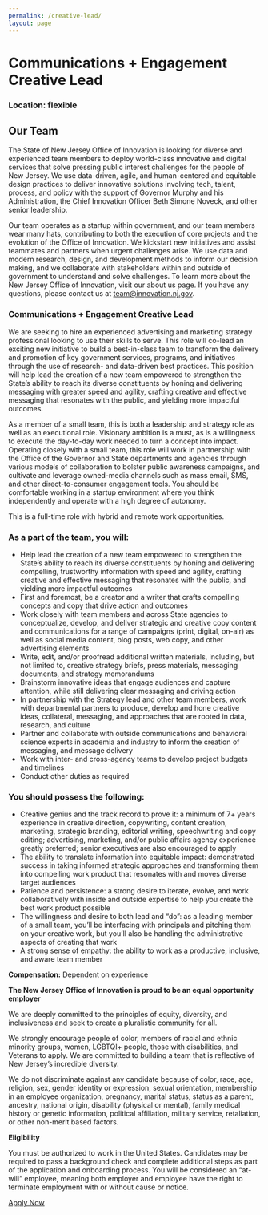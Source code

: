 ```yaml
---
permalink: /creative-lead/
layout: page
---
```

# Communications + Engagement Creative Lead

### Location: flexible

## Our Team
The State of New Jersey Office of Innovation is looking for diverse and experienced team members to deploy world-class innovative and digital services that solve pressing public interest challenges for the people of New Jersey. We use data-driven, agile, and human-centered and equitable design practices to deliver innovative solutions involving tech, talent, process, and policy with the support of Governor Murphy and his Administration, the Chief Innovation Officer Beth Simone Noveck, and other senior leadership.

Our team operates as a startup within government, and our team members wear many hats, contributing to both the execution of core projects and the evolution of the Office of Innovation. We kickstart new initiatives and assist teammates and partners when urgent challenges arise. We use data and modern research, design, and development methods to inform our decision making, and we collaborate with stakeholders within and outside of government to understand and solve challenges. To learn more about the New Jersey Office of Innovation, visit our about us page. If you have any questions, please contact us at team@innovation.nj.gov.

### Communications + Engagement Creative Lead

We are seeking to hire an experienced advertising and marketing strategy professional looking to use their skills to serve. This role will co-lead an exciting new initiative to build a best-in-class team to transform the delivery and promotion of key government services, programs, and initiatives through the use of research- and data-driven best practices. This position will help lead the creation of a new team empowered to strengthen the State’s ability to reach its diverse constituents by honing and delivering messaging with greater speed and agility, crafting creative and effective messaging that resonates with the public, and yielding more impactful outcomes.

As a member of a small team, this is both a leadership and strategy role as well as an executional role. Visionary ambition is a must, as is a willingness to execute the day-to-day work needed to turn a concept into impact. Operating closely with a small team, this role will work in partnership with the Office of the Governor and State departments and agencies through various models of collaboration to bolster public awareness campaigns, and cultivate and leverage owned-media channels such as mass email, SMS, and other direct-to-consumer engagement tools. You should be comfortable working in a startup environment where you think independently and operate with a high degree of autonomy.

This is a full-time role with hybrid and remote work opportunities.

### As a part of the team, you will:

- Help lead the creation of a new team empowered to strengthen the State’s ability to reach its diverse constituents by honing and delivering compelling, trustworthy information with speed and agility, crafting creative and effective messaging that resonates with the public, and yielding more impactful outcomes
- First and foremost, be a creator and a writer that crafts compelling concepts and copy that drive action and outcomes
- Work closely with team members and across State agencies to conceptualize, develop, and deliver strategic and creative copy content and communications for a range of campaigns (print, digital, on-air) as well as social media content, blog posts, web copy, and other advertising elements
- Write, edit, and/or proofread additional written materials, including, but not limited to, creative strategy briefs, press materials, messaging documents, and strategy memorandums
- Brainstorm innovative ideas that engage audiences and capture attention, while still delivering clear messaging and driving action
- In partnership with the Strategy lead and other team members, work with departmental partners to produce, develop and hone creative ideas, collateral, messaging, and approaches that are rooted in data, research, and culture
- Partner and collaborate with outside communications and behavioral science experts in academia and industry to inform the creation of messaging, and message delivery
- Work with inter- and cross-agency teams to develop project budgets and timelines
- Conduct other duties as required

### You should possess the following:

- Creative genius and the track record to prove it: a minimum of 7+ years experience in creative direction, copywriting, content creation, marketing, strategic branding, editorial writing, speechwriting and copy editing; advertising, marketing, and/or public affairs agency experience greatly preferred; senior executives are also encouraged to apply
- The ability to translate information into equitable impact: demonstrated success in taking informed strategic approaches and transforming them into compelling work product that resonates with and moves diverse target audiences
- Patience and persistence: a strong desire to iterate, evolve, and work collaboratively with inside and outside expertise to help you create the best work product possible
- The willingness and desire to both lead and “do”: as a leading member of a small team, you’ll be interfacing with principals and pitching them on your creative work, but you’ll also be handling the administrative aspects of creating that work
- A strong sense of empathy: the ability to work as a productive, inclusive, and aware team member

**Compensation:** Dependent on experience

**The New Jersey Office of Innovation is proud to be an equal opportunity employer**

We are deeply committed to the principles of equity, diversity, and inclusiveness and seek to create a pluralistic community for all.

We strongly encourage people of color, members of racial and ethnic minority groups, women, LGBTQI+ people, those with disabilities, and Veterans to apply. We are committed to building a team that is reflective of New Jersey’s incredible diversity.  

We do not discriminate against any candidate because of color, race, age, religion, sex, gender identity or expression, sexual orientation, membership in an employee organization, pregnancy, marital status, status as a parent, ancestry, national origin, disability (physical or mental), family medical history or genetic information, political affiliation, military service, retaliation, or other non-merit based factors.

**Eligibility**

You must be authorized to work in the United States. Candidates may be required to pass a background check and complete additional steps as part of the application and onboarding process. You will be considered an “at-will” employee, meaning both employer and employee have the right to terminate employment with or without cause or notice.   

<a class="usa-button" href="https://docs.google.com/forms/d/e/1FAIpQLSeux13nc2QpG9DJf5PweK6CR_xMklv-ovEAs7ocrsixTJDahQ/viewform?usp=sf_link">Apply Now</a>
